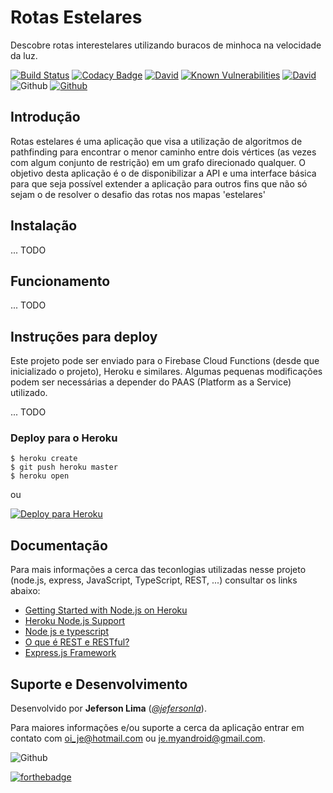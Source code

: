 # Rotas Estelares

Descobre rotas interestelares utilizando buracos de minhoca na velocidade da luz.

[![Build Status](https://travis-ci.org/jefersonla/desafio-multiverso-grafos.svg?branch=master)](https://travis-ci.org/jefersonla/desafio-multiverso-grafos)
[![Codacy Badge](https://api.codacy.com/project/badge/Grade/11584b568b4b4e09a03b5f743ea34575)](https://www.codacy.com/app/oi_je/desafio-multiverso-grafos?utm_source=github.com&amp;utm_medium=referral&amp;utm_content=jefersonla/desafio-multiverso-grafos&amp;utm_campaign=Badge_Grade)
[![David](https://img.shields.io/david/dev/jefersonla/desafio-multiverso-grafos.svg)](https://david-dm.org/jefersonla/desafio-multiverso-grafos)
[![Known Vulnerabilities](https://snyk.io/test/github/jefersonla/desafio-multiverso-grafos/badge.svg)](https://snyk.io/test/github/jefersonla/desafio-multiverso-grafos)
[![David](https://img.shields.io/david/peer/jefersonla/desafio-multiverso-grafos.svg)](https://david-dm.org/jefersonla/desafio-multiverso-grafos)
![Github](https://img.shields.io/github/commit-activity/y/jefersonla/desafio-multiverso-grafos.svg)
[![Github](https://img.shields.io/github/license/jefersonla/desafio-multiverso-grafos.svg)](https://github.com/jefersonla/desafio-multiverso-grafos)

## Introdução

Rotas estelares é uma aplicação que visa a utilização de algoritmos de pathfinding para encontrar o menor caminho entre dois vértices (as vezes com algum conjunto de restrição) em um grafo direcionado qualquer. O objetivo desta aplicação é o de disponibilizar a API e uma interface básica para que seja possível extender a aplicação para outros fins que não só sejam o de resolver o desafio das rotas nos mapas 'estelares'

## Instalação

... TODO

## Funcionamento

... TODO

## Instruções para deploy

Este projeto pode ser enviado para o Firebase Cloud Functions (desde que inicializado o projeto), 
Heroku e similares. Algumas pequenas modificações podem ser necessárias a depender do PAAS (Platform as a Service) utilizado.

... TODO

### Deploy para o Heroku

```
$ heroku create
$ git push heroku master
$ heroku open
```
ou

[![Deploy para Heroku](https://www.herokucdn.com/deploy/button.png)](https://heroku.com/deploy)

## Documentação

Para mais informações a cerca das teconlogias utilizadas nesse projeto (node.js, express, JavaScript, TypeScript, REST, ...) consultar os links abaixo:

- [Getting Started with Node.js on Heroku](https://devcenter.heroku.com/articles/getting-started-with-nodejs)
- [Heroku Node.js Support](https://devcenter.heroku.com/articles/nodejs-support)
- [Node js e typescript](https://medium.com/@oieduardorabelo/node-js-e-typescript-o-como-e-com-testes-7affce2c02a8)
- [O que é REST e RESTful?](https://pt.stackoverflow.com/questions/45783/o-que-%C3%A9-rest-e-restful)
- [Express.js Framework](https://expressjs.com/pt-br/)

## Suporte e Desenvolvimento

Desenvolvido por **Jeferson Lima** (*[@jefersonla](https://github.com/jefersonla)*). 

Para maiores informações e/ou suporte a cerca da aplicação entrar em contato com oi_je@hotmail.com ou je.myandroid@gmail.com.


![Github](https://img.shields.io/github/followers/jefersonla.svg?label=Follow&style=social)

[![forthebadge](https://forthebadge.com/images/badges/built-with-love.svg)](https://forthebadge.com)